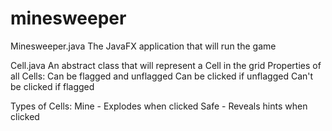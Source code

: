 minesweeper
===========
Minesweeper.java
    The JavaFX application that will run the game

Cell.java
    An abstract class that will represent a Cell in the grid
    Properties of all Cells:
        Can be flagged and unflagged
        Can be clicked if unflagged
        Can't be clicked if flagged

Types of Cells:
    Mine - Explodes when clicked
    Safe - Reveals hints when clicked
